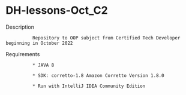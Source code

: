 # DH-lessons-Oct_C2

Description

              Repository to OOP subject from Certified Tech Developer beginning in October 2022
              
Requirements

              * JAVA 8
              
              * SDK: corretto-1.8 Amazon Corretto Version 1.8.0
              
              * Run with IntelliJ IDEA Community Edition
